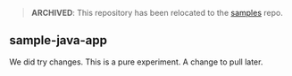 > **ARCHIVED**: This repository has been relocated to the [samples](https://github.com/buildpack/samples/) repo.

## sample-java-app

We did try changes.
This is a pure experiment.
A change to pull later.